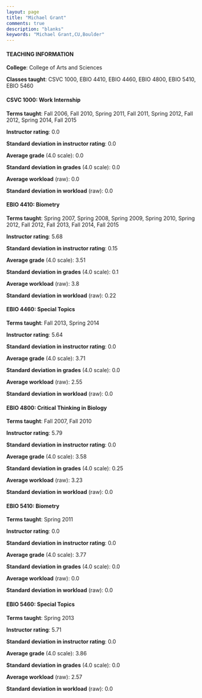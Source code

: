 ```yaml
---
layout: page
title: "Michael Grant" 
comments: true
description: "blanks"
keywords: "Michael Grant,CU,Boulder"
---
```

<head>
<script src="https://ajax.googleapis.com/ajax/libs/jquery/2.1.3/jquery.min.js"></script>
<script src="https://dl.dropboxusercontent.com/s/pc42nxpaw1ea4o9/highcharts.js?dl=0"></script>
<!-- <script src="../assets/js/highcharts.js"></script> -->
<style type="text/css">@font-face {
	font-family: "Bebas Neue";
	src: url(https://www.filehosting.org/file/details/544349/BebasNeue Regular.otf) format("opentype");
	}
	h1.Bebas { 
		font-family: "Bebas Neue", Verdana, Tahoma;
	}
</style>
</head>
	   
#### TEACHING INFORMATION

**College**: College of Arts and Sciences

**Classes taught**: CSVC 1000, EBIO 4410, EBIO 4460, EBIO 4800, EBIO 5410, EBIO 5460

#### CSVC 1000: Work Internship

**Terms taught**: Fall 2006, Fall 2010, Spring 2011, Fall 2011, Spring 2012, Fall 2012, Spring 2014, Fall 2015

**Instructor rating**: 0.0

**Standard deviation in instructor rating**: 0.0

**Average grade** (4.0 scale): 0.0

**Standard deviation in grades** (4.0 scale): 0.0

**Average workload** (raw): 0.0

**Standard deviation in workload** (raw): 0.0

#### EBIO 4410: Biometry

**Terms taught**: Spring 2007, Spring 2008, Spring 2009, Spring 2010, Spring 2012, Fall 2012, Fall 2013, Fall 2014, Fall 2015

**Instructor rating**: 5.68

**Standard deviation in instructor rating**: 0.15

**Average grade** (4.0 scale): 3.51

**Standard deviation in grades** (4.0 scale): 0.1

**Average workload** (raw): 3.8

**Standard deviation in workload** (raw): 0.22

#### EBIO 4460: Special Topics

**Terms taught**: Fall 2013, Spring 2014

**Instructor rating**: 5.64

**Standard deviation in instructor rating**: 0.0

**Average grade** (4.0 scale): 3.71

**Standard deviation in grades** (4.0 scale): 0.0

**Average workload** (raw): 2.55

**Standard deviation in workload** (raw): 0.0

#### EBIO 4800: Critical Thinking in Biology

**Terms taught**: Fall 2007, Fall 2010

**Instructor rating**: 5.79

**Standard deviation in instructor rating**: 0.0

**Average grade** (4.0 scale): 3.58

**Standard deviation in grades** (4.0 scale): 0.25

**Average workload** (raw): 3.23

**Standard deviation in workload** (raw): 0.0

#### EBIO 5410: Biometry

**Terms taught**: Spring 2011

**Instructor rating**: 0.0

**Standard deviation in instructor rating**: 0.0

**Average grade** (4.0 scale): 3.77

**Standard deviation in grades** (4.0 scale): 0.0

**Average workload** (raw): 0.0

**Standard deviation in workload** (raw): 0.0

#### EBIO 5460: Special Topics

**Terms taught**: Spring 2013

**Instructor rating**: 5.71

**Standard deviation in instructor rating**: 0.0

**Average grade** (4.0 scale): 3.86

**Standard deviation in grades** (4.0 scale): 0.0

**Average workload** (raw): 2.57

**Standard deviation in workload** (raw): 0.0

